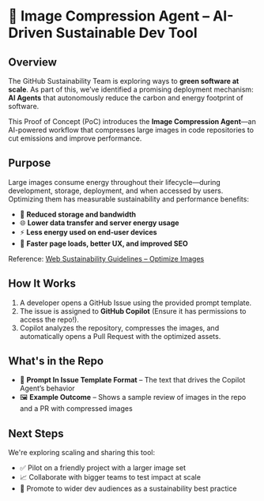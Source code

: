 
# 🌿 Image Compression Agent – AI-Driven Sustainable Dev Tool

## Overview

The GitHub Sustainability Team is exploring ways to **green software at scale**. As part of this, we’ve identified a promising deployment mechanism: **AI Agents** that autonomously reduce the carbon and energy footprint of software.

This Proof of Concept (PoC) introduces the **Image Compression Agent**—an AI-powered workflow that compresses large images in code repositories to cut emissions and improve performance.

## Purpose

Large images consume energy throughout their lifecycle—during development, storage, deployment, and when accessed by users. Optimizing them has measurable sustainability and performance benefits:

* 💾 **Reduced storage and bandwidth**
* 🌐 **Lower data transfer and server energy usage**
* ⚡ **Less energy used on end-user devices**
* 🚀 **Faster page loads, better UX, and improved SEO**

Reference: [Web Sustainability Guidelines – Optimize Images](https://w3c.github.io/sustainableweb-wsg/#all-images-must-be-optimized-for-sustainability)

## How It Works

1. A developer opens a GitHub Issue using the provided prompt template.
2. The issue is assigned to **GitHub Copilot** (Ensure it has permissions to access the repo!).
3. Copilot analyzes the repository, compresses the images, and automatically opens a Pull Request with the optimized assets.

## What's in the Repo

* 🧠 **Prompt In Issue Template Format** – The text that drives the Copilot Agent’s behavior
* 🖼️ **Example Outcome** – Shows a sample review of images in the repo and a PR with compressed images

## Next Steps

We're exploring scaling and sharing this tool:

* ✅ Pilot on a friendly project with a larger image set
* 📈 Collaborate with bigger teams to test impact at scale
* 📣 Promote to wider dev audiences as a sustainability best practice
